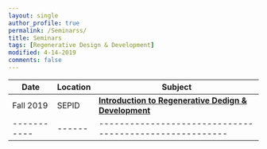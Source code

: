 ```yaml
---
layout: single
author_profile: true
permalink: /Seminarss/
title: Seminars
tags: [Regenerative Design & Development]
modified: 4-14-2019
comments: false
---
```



| Date      |Location| **Subject**                                        |
|-----------|--------|----------------------------------------------------|
|Fall 2019  |SEPID|    [**Introduction to Regenerative Dedign & Development**](/assets/seminars/RGD.pdf) |
|-----------|------|-------------------------------------------------------|


